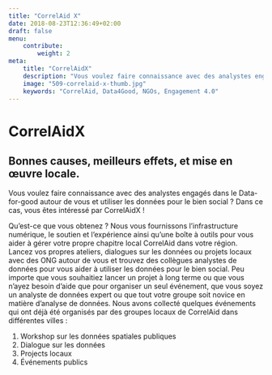 ```yaml
---
title: "CorrelAid X"
date: 2018-08-23T12:36:49+02:00
draft: false
menu: 
    contribute:
        weight: 2
meta:
    title: "CorrelAidX"
    description: "Vous voulez faire connaissance avec des analystes engagés dans le Data-for-good autour de vous et utiliser les données pour le bien social ? Dans ce cas, vous êtes intéressé par CorrelAidX !"
    image: "509-correlaid-x-thumb.jpg"
    keywords: "CorrelAid, Data4Good, NGOs, Engagement 4.0"
---
```


# CorrelAidX
## Bonnes causes, meilleurs effets, et mise en œuvre locale.

Vous voulez faire connaissance avec des analystes engagés dans le Data-for-good autour de vous et utiliser les données pour le bien social ? Dans ce cas, vous êtes intéressé par CorrelAidX !

Qu’est-ce que vous obtenez ? Nous vous fournissons l’infrastructure numérique, le soutien et l’expérience ainsi qu’une boîte à outils pour vous aider à gérer votre propre chapitre local CorrelAid dans votre région. Lancez vos propres ateliers, dialogues sur les données ou projets locaux avec des ONG autour de vous et trouvez des collègues analystes de données pour vous aider à utiliser les données pour le bien social. Peu importe que vous souhaitiez lancer un projet à long terme ou que vous n’ayez besoin d’aide que pour organiser un seul événement, que vous soyez un analyste de données expert ou que tout votre groupe soit novice en matière d’analyse de données. Nous avons collecté quelques événements qui ont déjà été organisés par des groupes locaux de CorrelAid dans différentes villes :

1. Workshop sur les données spatiales publiques
2. Dialogue sur les données
3. Projects locaux
4. Événements publics

